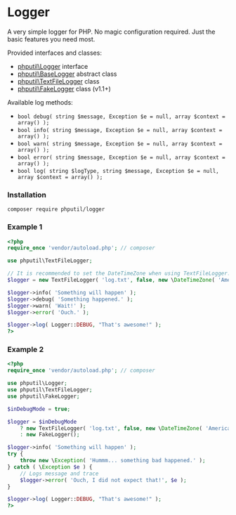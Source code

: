 # Logger

A very simple logger for PHP. No magic configuration required. Just the basic features you need most.

Provided interfaces and classes:

* [phputil\Logger](https://github.com/thiagodp/logger/blob/master/lib/Logger.php) interface
* [phputil\BaseLogger](https://github.com/thiagodp/logger/blob/master/lib/BaseLogger.php) abstract class
* [phputil\TextFileLogger](https://github.com/thiagodp/logger/blob/master/lib/TextFileLogger.php) class
* [phputil\FakeLogger](https://github.com/thiagodp/logger/blob/master/lib/FakeLogger.php) class (v1.1+)

Available log methods:

* `bool debug( string $message, Exception $e = null, array $context = array() );`
* `bool info( string $message, Exception $e = null, array $context = array() );`
* `bool warn( string $message, Exception $e = null, array $context = array() );`
* `bool error( string $message, Exception $e = null, array $context = array() );`
* `bool log( string $logType, string $message, Exception $e = null, array $context = array() );`

### Installation

```command
composer require phputil/logger
```

### Example 1

```php
<?php
require_once 'vendor/autoload.php'; // composer

use phputil\TextFileLogger;

// It is recommended to set the DateTimeZone when using TextFileLogger.
$logger = new TextFileLogger( 'log.txt', false, new \DateTimeZone( 'America/Sao_Paulo' ) );

$logger->info( 'Something will happen' );
$logger->debug( 'Something happened.' );
$logger->warn( 'Wait!' );
$logger->error( 'Ouch.' );

$logger->log( Logger::DEBUG, "That's awesome!" );
?>
```

### Example 2

```php
<?php
require_once 'vendor/autoload.php'; // composer

use phputil\Logger;
use phputil\TextFileLogger;
use phputil\FakeLogger;

$inDebugMode = true;

$logger = $inDebugMode
	? new TextFileLogger( 'log.txt', false, new \DateTimeZone( 'America/Sao_Paulo' ) )
	: new FakeLogger();

$logger->info( 'Something will happen' );
try {
	throw new \Exception( 'Hummm... something bad happened.' );
} catch ( \Exception $e ) {
	// Logs message and trace
	$logger->error( 'Ouch, I did not expect that!', $e );
}

$logger->log( Logger::DEBUG, "That's awesome!" );
?>
```